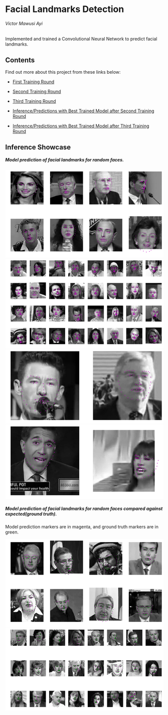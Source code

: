 # Facial Landmarks Detection

###### Victor Mawusi Ayi

Implemented and trained a Convolutional Neural Network to predict facial landmarks.

## Contents

Find out more about this project from these links below:

+ [First Training Round](training1/Model_Training_and_Evaluation.md)

+ [Second Training Round](training2/model_training2.md)

+ [Third Training Round](training3/model_training3.md)

+ [Inference/Predictions with Best Trained Model after Second Training Round](inference/inference.md)

+ [Inference/Predictions with Best Trained Model after Third Training Round](inference2/inference.md)

## Inference Showcase

##### Model prediction of facial landmarks for random faces.

![png](preview_imgs/sample1b_.png)
![png](preview_imgs/sample2b.png)
![png](preview_imgs/sample3b.png)
![png](preview_imgs/sample4b.png)

##### Model prediction of facial landmarks for random faces compared against expected(ground truth). 

Model prediction markers are in magenta, and ground truth markers are in green.

![png](preview_imgs/sample5b.png)
![png](preview_imgs/sample6b.png)

